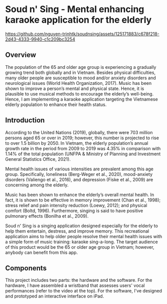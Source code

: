 <h1>Soud n' Sing - Mental enhancing karaoke application for the elderly</h1>


https://github.com/nguyen-trinhtk/soudnsing/assets/125171883/c678f218-2d43-4333-9940-c1c209bc3254


<h2>Overview</h2>
The population of the 65 and older age group is experiencing a gradually growing trend both globally and in Vietnam. Besides physical difficulties, many older people are susceptible to mood and/or anxiety disorders and neurological issues (World Health Organization, 2017). Music has been shown to improve a person’s mental and physical state. Hence, it is plausible to use musical methods to encourage the elderly’s well-being. Hence, I am implementing a karaoke application targeting the Vietnamese elderly population to enhance their health status.

<h2>Introduction</h2>
<p>According to the United Nations (2019), globally, there were 703 million persons aged 65 or over in 2019; however, this number is projected to rise to over 1.5 billion by 2050. In Vietnam, the elderly population’s annual growth rate in the period from 2009 to 2019 was 4.35% in comparison with 1.14% of the total population (UNFPA & Ministry of Planning and Investment General Statistics Office, 2021). </p>
<p></p>Mental health issues of various intensities are prevalent among this age group. Specifically, loneliness (Berg-Weger et al., 2020), mood-anxiety disorders (Valiengo et al., 2016), and depression (Fiske et al., 2009) are concerning among the elderly.
<p>Music has been shown to enhance the elderly’s overall mental health. In fact, it is shown to be effective in memory improvement (Chan et al., 1998); stress relief and pain intensity reduction (Loewy, 2012); and physical comfort (Boltd, 1996). Furthermore, singing is said to have positive pulmonary effects (Bonilha et al., 2009).</p>
<p>Soud n' Sing is a singing application designed especially for the elderly to help them entertain, destress, and improve memory. This recreational application aims to help older people resolve their mental health issues with a simple form of music training: karaoke sing-a-long. The target audience of this product would be the 65 or older age group in Vietnam; however, anybody can benefit from this app.</p>

<h2>Components</h2>
<p>This project includes two parts: the hardware and the software. For the hardware, I have assembled a wristband that assesses users' vocal performances (refer to the video at the top). For the software, I've designed and prototyped an interactive interface on iPad.</p>

